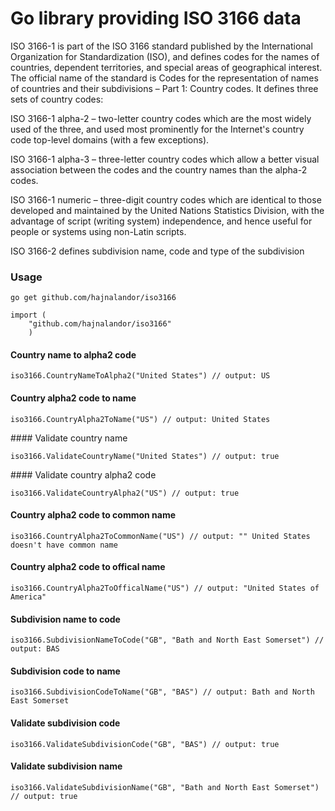 # Go library providing ISO 3166 data

ISO 3166-1 is part of the ISO 3166 standard published by the International Organization for Standardization (ISO), and defines codes for the names of countries, dependent territories, and special areas of geographical interest. The official name of the standard is Codes for the representation of names of countries and their subdivisions – Part 1: Country codes. It defines three sets of country codes:

ISO 3166-1 alpha-2 – two-letter country codes which are the most widely used of the three, and used most prominently for the Internet's country code top-level domains (with a few exceptions).

ISO 3166-1 alpha-3 – three-letter country codes which allow a better visual association between the codes and the country names than the alpha-2 codes.

ISO 3166-1 numeric – three-digit country codes which are identical to those developed and maintained by the United Nations Statistics Division, with the advantage of script (writing system) independence, and hence useful for people or systems using non-Latin scripts.

ISO 3166-2 defines subdivision name, code and type of the subdivision 

### Usage

```
go get github.com/hajnalandor/iso3166
```

```
import (
    "github.com/hajnalandor/iso3166"
    )
```

#### Country name to alpha2 code

```
iso3166.CountryNameToAlpha2("United States") // output: US
```

#### Country alpha2 code to name

```
iso3166.CountryAlpha2ToName("US") // output: United States
```

#### Validate country name

```
iso3166.ValidateCountryName("United States") // output: true
```

#### Validate country alpha2 code

```
iso3166.ValidateCountryAlpha2("US") // output: true
```

#### Country alpha2 code to common name

```
iso3166.CountryAlpha2ToCommonName("US") // output: "" United States doesn't have common name
```

#### Country alpha2 code to offical name

```
iso3166.CountryAlpha2ToOfficalName("US") // output: "United States of America"
```

#### Subdivision name to code

```
iso3166.SubdivisionNameToCode("GB", "Bath and North East Somerset") // output: BAS
```

#### Subdivision code to name

```
iso3166.SubdivisionCodeToName("GB", "BAS") // output: Bath and North East Somerset
```

#### Validate subdivision code

```
iso3166.ValidateSubdivisionCode("GB", "BAS") // output: true
```

#### Validate subdivision name

```
iso3166.ValidateSubdivisionName("GB", "Bath and North East Somerset") // output: true
```

